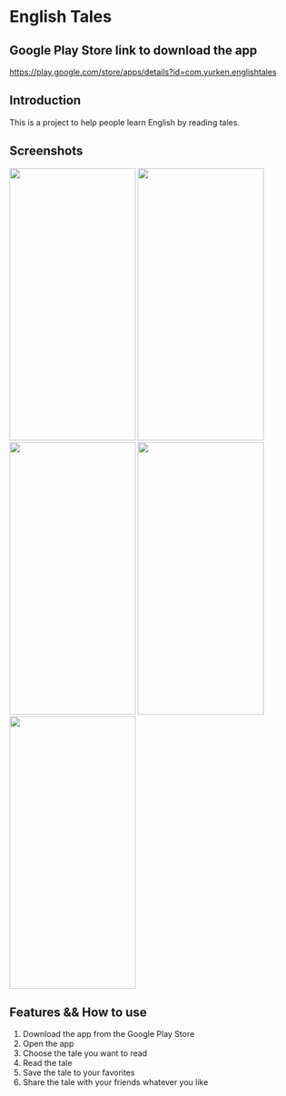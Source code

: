 # English Tales

## Google Play Store link to download the app

https://play.google.com/store/apps/details?id=com.yurken.englishtales

## Introduction

This is a project to help people learn English by reading tales.

## Screenshots

<div>
<img src="https://github.com/yurkenn/english-tales/assets/69719126/33022e1a-7149-4a88-8819-752b45645a20" width="222" height="480" />
<img src="https://github.com/yurkenn/english-tales/assets/69719126/1bb6e5b5-9161-4147-898c-b74646273fbd" width="222" height="480" />
<img src="https://github.com/yurkenn/english-tales/assets/69719126/05b52717-ebe3-4d86-9614-df49da50f472" width="222" height="480" />
<img src="https://github.com/yurkenn/english-tales/assets/69719126/98243e26-1988-4c23-baf7-6a34ff3aebbb" width="222" height="480" />
<img src="https://github.com/yurkenn/english-tales/assets/69719126/4a173b9b-95ee-479b-9f22-55b73ceca700" width="222" height="480" />
</div>

## Features && How to use

1. Download the app from the Google Play Store
2. Open the app
3. Choose the tale you want to read
4. Read the tale
5. Save the tale to your favorites
6. Share the tale with your friends whatever you like
